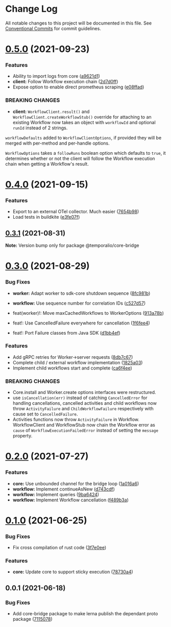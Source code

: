 # Change Log

All notable changes to this project will be documented in this file.
See [Conventional Commits](https://conventionalcommits.org) for commit guidelines.

# [0.5.0](https://github.com/temporalio/sdk-node/compare/@temporalio/core-bridge@0.4.0...@temporalio/core-bridge@0.5.0) (2021-09-23)


### Features

* Ability to import logs from core ([a9621d1](https://github.com/temporalio/sdk-node/commit/a9621d1a891fd55d251f7003c4615429c8fe7384))
* **client:** Follow Workflow execution chain ([2d7d0ff](https://github.com/temporalio/sdk-node/commit/2d7d0ff6ca155008fc9eeb41e271339ab478db38))
* Expose option to enable direct prometheus scraping ([e08ffad](https://github.com/temporalio/sdk-node/commit/e08ffada21ea2fe10071e1cd36683ee4573185f7))


### BREAKING CHANGES

* **client:** `WorkflowClient.result()` and
`WorkflowClient.createWorkflowStub()` override for attaching to an
existing Workflow now takes an object with `workflowId` and optional
`runId` instead of 2 strings.

`workflowDefaults` added to `WorkflowClientOptions`, if provided they
will be merged with per-method and per-handle options.

`WorkflowOptions` takes a `followRuns` boolean option which defaults to
`true`, it determines whether or not the client will follow the Workflow
execution chain when getting a Workflow's result.





# [0.4.0](https://github.com/temporalio/sdk-node/compare/@temporalio/core-bridge@0.3.1...@temporalio/core-bridge@0.4.0) (2021-09-15)


### Features

* Export to an external OTel collector. Much easier ([7654b98](https://github.com/temporalio/sdk-node/commit/7654b980c0d8ea061a2a3cc4454f0d367759f90a))
* Load tests in buildkite ([e3fe07f](https://github.com/temporalio/sdk-node/commit/e3fe07f5e97aedae75ee19b66e6ab54eb0cdc83f))





## [0.3.1](https://github.com/temporalio/sdk-node/compare/@temporalio/core-bridge@0.3.0...@temporalio/core-bridge@0.3.1) (2021-08-31)

**Note:** Version bump only for package @temporalio/core-bridge





# [0.3.0](https://github.com/temporalio/sdk-node/compare/@temporalio/core-bridge@0.2.0...@temporalio/core-bridge@0.3.0) (2021-08-29)


### Bug Fixes

* **worker:** Adapt worker to sdk-core shutdown sequence ([8fc981b](https://github.com/temporalio/sdk-node/commit/8fc981bb3d5bb14d0f082d2ef1b282b66d97fe10))
* **workflow:** Use sequence number for correlation IDs ([c527d57](https://github.com/temporalio/sdk-node/commit/c527d5765018343a6aab4e57cd42da31ef55a279))


* feat(worker)!: Move maxCachedWorkflows to WorkerOptions ([913a78b](https://github.com/temporalio/sdk-node/commit/913a78b1c77b50cce27544ef078a2c3d61a2be6e))
* feat!: Use CancelledFailure everywhere for cancellation ([1f6fee4](https://github.com/temporalio/sdk-node/commit/1f6fee4ad1d045adc904079a57c6bea741d8bc38))
* feat!: Port Failure classes from Java SDK ([d1bb4ef](https://github.com/temporalio/sdk-node/commit/d1bb4ef59caa6ea3b0c4fc6108a78e46e4ed2b42))


### Features

* Add gRPC retries for Worker->server requests ([8db7c67](https://github.com/temporalio/sdk-node/commit/8db7c673d2e9a4f05afb2a887b603172c8ad3e33))
* Complete child / external workflow implementation ([1825a03](https://github.com/temporalio/sdk-node/commit/1825a0335130ea928de403652432c95444fb635e))
* Implement child workflows start and complete ([ca6f4ee](https://github.com/temporalio/sdk-node/commit/ca6f4ee0868081e0c115ff05bda6a5e47c13493d))


### BREAKING CHANGES

* Core.install and Worker.create options interfaces
were restructured.
* use `isCancellation(err)` instead of catching `CancelledError` for
handling cancellations, cancelled activities and child workflows now throw
`ActivityFailure` and `ChildWorkflowFailure` respectively with cause set
to `CancelledFailure`.
* Activities functions now throw `ActivityFailure` in Workflow.
WorkflowClient and WorkflowStub now chain the Workflow error as `cause`
of `WorkflowExecutionFailedError` instead of setting the `message`
property.





# [0.2.0](https://github.com/temporalio/sdk-node/compare/@temporalio/core-bridge@0.1.0...@temporalio/core-bridge@0.2.0) (2021-07-27)


### Features

* **core:** Use unbounded channel for the bridge loop ([1a016a6](https://github.com/temporalio/sdk-node/commit/1a016a6c5af5d19b799f693ba0e9184871253350))
* **workflow:** Implement continueAsNew ([d743cdf](https://github.com/temporalio/sdk-node/commit/d743cdfe49ecb6511c8cefbfaf6fd2870e5de670))
* **workflow:** Implement queries ([9ba6424](https://github.com/temporalio/sdk-node/commit/9ba6424b9cc2c17f7b4125bb2324798327c7073f))
* **workflow:** Implement Workflow cancellation ([f489b3a](https://github.com/temporalio/sdk-node/commit/f489b3a55556de8d1e5d42070f97f056767c5ff4))





# [0.1.0](https://github.com/temporalio/sdk-node/compare/@temporalio/core-bridge@0.0.1...@temporalio/core-bridge@0.1.0) (2021-06-25)


### Bug Fixes

* Fix cross compilation of rust code ([3f7e0ee](https://github.com/temporalio/sdk-node/commit/3f7e0ee3820996978b172e603b62e8aafa78ed1c))


### Features

* **core:** Update core to support sticky execution ([78730a4](https://github.com/temporalio/sdk-node/commit/78730a4d1f9e631429de5073ba4e7865bf22d596))





## 0.0.1 (2021-06-18)


### Bug Fixes

* Add core-bridge package to make lerna publish the dependant proto package ([7115078](https://github.com/temporalio/sdk-node/commit/7115078ba65d6bf1d9cf7eaae238a25f047da194))
